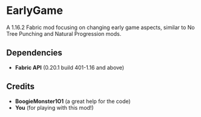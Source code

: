 # EarlyGame
A 1.16.2 Fabric mod focusing on changing early game aspects, similar to No Tree Punching and Natural Progression mods.

## Dependencies
- **Fabric API** (0.20.1 build 401-1.16 and above)

## Credits
- **BoogieMonster1O1** (a great help for the code)
- **You** (for playing with this mod!)